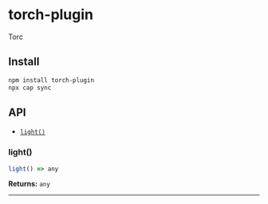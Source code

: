 # torch-plugin

Torc

## Install

```bash
npm install torch-plugin
npx cap sync
```

## API

<docgen-index>

* [`light()`](#light)

</docgen-index>

<docgen-api>
<!--Update the source file JSDoc comments and rerun docgen to update the docs below-->

### light()

```typescript
light() => any
```

**Returns:** <code>any</code>

--------------------

</docgen-api>
